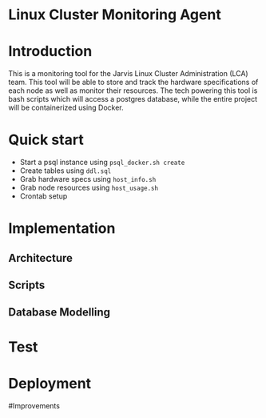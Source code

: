 # Linux Cluster Monitoring Agent

# Introduction
This is a monitoring tool for the Jarvis Linux Cluster Administration (LCA) team. This tool will be able to store and track the hardware specifications of each node as well as monitor their resources. The tech powering this tool is bash scripts which will access a postgres database, while the entire project will be containerized using Docker.

# Quick start
- Start a psql instance using `psql_docker.sh create`
- Create tables using `ddl.sql`
- Grab hardware specs using `host_info.sh`
- Grab node resources using `host_usage.sh`
- Crontab setup
# Implementation

## Architecture

## Scripts

## Database Modelling

# Test

# Deployment

#Improvements
